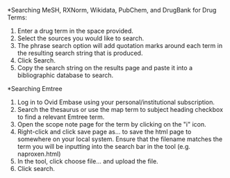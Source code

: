 *Searching MeSH, RXNorm, Wikidata, PubChem, and DrugBank for Drug Terms:

1. Enter a drug term in the space provided.
2. Select the sources you would like to search.
3. The phrase search option will add quotation marks around each term in the resulting search string that is produced.
4. Click Search.
5. Copy the search string on the results page and paste it into a bibliographic database to search.

*Searching Emtree

1. Log in to Ovid Embase using your personal/institutional subscription.
2. Search the thesaurus or use the map term to subject heading checkbox to find a relevant Emtree term.
3. Open the scope note page for the term by clicking on the "i" icon.
4. Right-click and click save page as... to save the html page to somewhere on your local system. Ensure that the filename matches the term you will be inputting into the search bar in the tool (e.g. naproxen.html)
5. In the tool, click choose file... and upload the file.
6. Click search.
